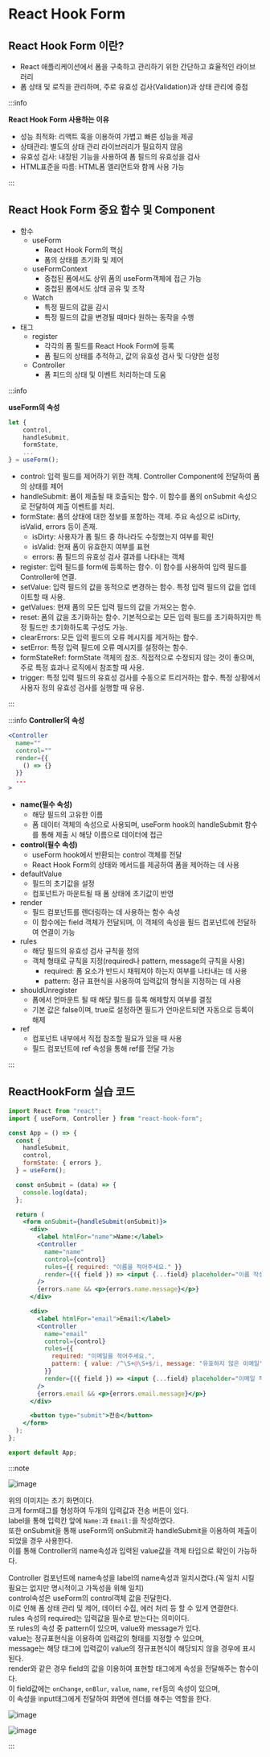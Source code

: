 # React Hook Form

## React Hook Form 이란?

- React 애플리케이션에서 폼을 구축하고 관리하기 위한 간단하고 효율적인 라이브러리
- 폼 상태 및 로직을 관리하며, 주로 유효성 검사(Validation)과 상태 관리에 중점

:::info

**React Hook Form 사용하는 이유**

- 성능 최적화: 리액트 훅을 이용하여 가볍고 빠른 성능을 제공<br/>
- 상태관리: 별도의 상태 관리 라이브러리가 필요하지 않음<br/>
- 유효성 검사: 내장된 기능을 사용하여 폼 필드의 유효성을 검사<br/>
- HTML표준을 따름: HTML폼 엘리먼트와 함께 사용 가능<br/>

:::

## React Hook Form 중요 함수 및 Component

- 함수
  - useForm
    - React Hook Form의 핵심
    - 폼의 상태를 초기화 및 제어
  - useFormContext
    - 중첩된 폼에서도 상위 폼의 useForm객체에 접근 가능
    - 중첩된 폼에서도 상태 공유 및 조작
  - Watch
    - 특정 필드의 값을 감시
    - 특정 필드의 값을 변경될 때마다 원하는 동작을 수행
- 태그
  - register
    - 각각의 폼 필드를 React Hook Form에 등록
    - 폼 필드의 상태를 추적하고, 값의 유효성 검사 및 다양한 설정
  - Controller
    - 폼 피드의 상태 및 이벤트 처리하는데 도움

:::info

**useForm의 속성**

```js
let {
    control,
    handleSubmit,
    formState,
    ...
} = useForm();
```

- control: 입력 필드를 제어하기 위한 객체. Controller Component에 전달하여 폼의 상태를 제어
- handleSubmit: 폼이 제출될 때 호출되는 함수. 이 함수를 폼의 onSubmit 속성으로 전달하여 제출 이벤트를 처리.
- formState: 폼의 상태에 대한 정보를 포함하는 객체. 주요 속성으로 isDirty, isValid, errors 등이 존재.
  - isDirty: 사용자가 폼 필드 중 하나라도 수정했는지 여부를 확인
  - isValid: 현재 폼이 유효한지 여부를 표현
  - errors: 폼 필드의 유효성 검사 결과를 나타내는 객체
- register: 입력 필드를 form에 등록하는 함수. 이 함수를 사용하여 입력 필드를 Controller에 연결.
- setValue: 입력 필드의 값을 동적으로 변경하는 함수. 특정 입력 필드의 값을 업데이트할 때 사용.
- getValues: 현재 폼의 모든 입력 필드의 값을 가져오는 함수.
- reset: 폼의 값을 초기화하는 함수. 기본적으로는 모든 입력 필드를 초기화하지만 특정 필드만 초기화하도록 구성도 가능.
- clearErrors: 모든 입력 필드의 오류 메시지를 제거하는 함수.
- setError: 특정 입력 필드에 오류 메시지를 설정하는 함수.
- formStateRef: formState 객체의 참조. 직접적으로 수정되지 않는 것이 좋으며, 주로 특정 효과나 로직에서 참조할 때 사용.
- trigger: 특정 입력 필드의 유효성 검사를 수동으로 트리거하는 함수. 특정 상황에서 사용자 정의 유효성 검사를 실행할 때 유용.

:::

:::info
**Controller의 속성**

```jsx
<Controller
  name=""
  control=""
  render={{
    () => {}
  }}
  ...
>
```


- **name(필수 속성)**
  - 해당 필드의 고유한 이름
  - 폼 데이터 객체의 속성으로 사용되며, useForm hook의 handleSubmit 함수를 통해 제출 시 해당 이름으로 데이터에 접근
- **control(필수 속성)**
  - useForm hook에서 반환되는 control 객체를 전달
  - React Hook Form의 상태와 메서드를 제공하여 폼을 제어하는 데 사용
- defaultValue
  - 필드의 초기값을 설정
  - 컴포넌트가 마운트될 때 폼 상태에 초기값이 반영
- render
  - 필드 컴포넌트를 렌더링하는 데 사용하는 함수 속성
  - 이 함수에는 field 객체가 전달되며, 이 객체의 속성을 필드 컴포넌트에 전달하여 연결이 가능
- rules
  - 해당 필드의 유효성 검사 규칙을 정의
  - 객체 형태로 규칙을 지정(required나 pattern, message의 규칙을 사용)
    - required: 폼 요소가 반드시 채워져야 하는지 여부를 나타내는 데 사용
    - pattern: 정규 표현식을 사용하여 입력값의 형식을 지정하는 데 사용
- shouldUnregister
  - 폼에서 언마운트 될 때 해당 필드를 등록 해제할지 여부를 결정
  - 기본 값은 false이며, true로 설정하면 필드가 언마운트되면 자동으로 등록이 해제
- ref
  - 컴포넌트 내부에서 직접 참조할 필요가 있을 때 사용
  - 필드 컴포넌트에 ref 속성을 통해 ref를 전달 가능

:::

## ReactHookForm 실습 코드

```jsx
import React from "react";
import { useForm, Controller } from "react-hook-form";

const App = () => {
  const {
    handleSubmit,
    control,
    formState: { errors },
  } = useForm();

  const onSubmit = (data) => {
    console.log(data);
  };

  return (
    <form onSubmit={handleSubmit(onSubmit)}>
      <div>
        <label htmlFor="name">Name:</label>
        <Controller
          name="name"
          control={control}
          rules={{ required: "이름을 적어주세요." }}
          render={({ field }) => <input {...field} placeholder="이름 작성" />}
        />
        {errors.name && <p>{errors.name.message}</p>}
      </div>

      <div>
        <label htmlFor="email">Email:</label>
        <Controller
          name="email"
          control={control}
          rules={{
            required: "이메일을 적어주세요.",
            pattern: { value: /^\S+@\S+$/i, message: "유효하지 않은 이메일" },
          }}
          render={({ field }) => <input {...field} placeholder="이메일 작성" />}
        />
        {errors.email && <p>{errors.email.message}</p>}
      </div>

      <button type="submit">전송</button>
    </form>
  );
};

export default App;
```

:::note

![image](https://github.com/JJamVa/JJamVa/assets/80045006/85dfc33c-4f0c-4472-b5a0-8cd3f610fc26)

위의 이미지는 초기 화면이다.<br/>
크게 form태그를 형성하여 두개의 입력값과 전송 버튼이 있다.<br/>
label을 통해 입력칸 앞에 `Name:`과 `Email:`을 작성하였다.<br/>
또한 onSubmit을 통해 useForm의 onSubmit과 handleSubmit을 이용하여 제출이 되었을 경우 사용한다.<br/>
이를 통해 Controller의 name속성과 입력된 value값을 객체 타입으로 확인이 가능하다.<br/>

Controller 컴포넌트에 name속성을 label의 name속성과 일치시켰다.(꼭 일치 시킬 필요는 없지만 명시적이고 가독성을 위해 일치)<br/>
control속성은 useForm의 control객체 값을 전달한다.<br/>
이로 인해 폼 상태 관리 및 제어, 데이터 수집, 에러 처리 등 할 수 있게 연결한다.<br/>
rules 속성의 required는 입력값을 필수로 받는다는 의미이다.<br/>
또 rules의 속성 중 pattern이 있으며, value와 message가 있다.<br/>
value는 정규표현식을 이용하여 입력값의 형태를 지정할 수 있으며,<br/>
message는 해당 태그에 입력값이 value의 정규표현식이 해당되지 않을 경우에 표시된다.<br/>
render와 같은 경우 field의 값을 이용하여 표현할 태그에게 속성을 전달해주는 함수이다.<br/>
이 field값에는 `onChange`, `onBlur`, `value`, `name`, `ref`등의 속성이 있으며,<br/>
이 속성을 input태그에게 전달하여 화면에 렌더를 해주는 역할을 한다.<br/>

![image](https://github.com/JJamVa/JJamVa/assets/80045006/b03134b7-5e9c-4bd2-9cf9-dd831bf6febd)

![image](https://github.com/JJamVa/JJamVa/assets/80045006/f762b09f-3ce7-43ef-b6da-a4ab43587b4f)

:::
